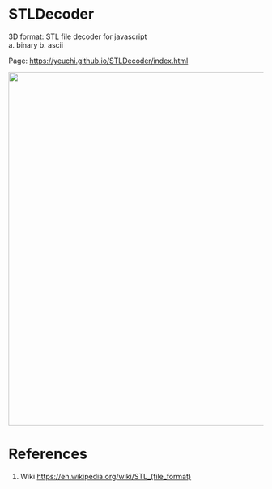 # STLDecoder
3D format: STL file decoder for javascript \
a. binary
b. ascii

Page: https://yeuchi.github.io/STLDecoder/index.html

<img width="700" src="https://user-images.githubusercontent.com/1282659/131421807-a0ffd819-fd6a-4727-9582-11090f8bca16.png">

# References
1. Wiki
https://en.wikipedia.org/wiki/STL_(file_format)
